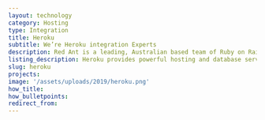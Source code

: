```yaml
---
layout: technology
category: Hosting
type: Integration
title: Heroku
subtitle: We’re Heroku integration Experts
description: Red Ant is a leading, Australian based team of Ruby on Rails Developers. We’ve worked with hundreds of companies and startups to integrate their apps with Heroku.
listing_description: Heroku provides powerful hosting and database services based on a managed container system, for deploying and running modern apps. Red Ant can advise you on the optimum hosting service for your website along with the deployment and continuous management to ensure reliable performance regardless of demand spikes.
slug: heroku
projects:
image: '/assets/uploads/2019/heroku.png'
how_title:
how_bulletpoints:
redirect_from:
---
```


